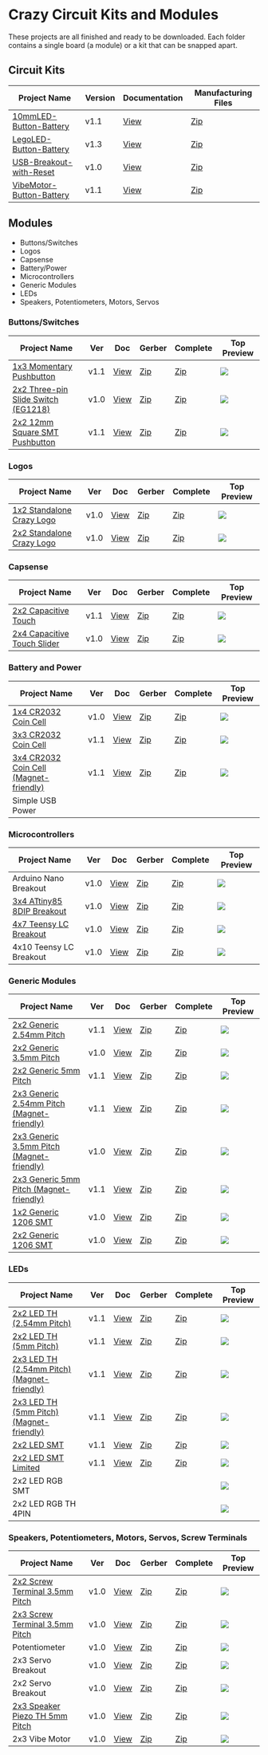 # Crazy Circuit Kits and Modules

These projects are all finished and ready to be downloaded. Each folder contains a single board (a module) or a kit that can be snapped apart. 

## Circuit Kits

|Project Name|Version|Documentation|Manufacturing Files|
|------------|-------|-------------|-------------------|
|<a href="https://github.com/wickerbox/Crazy-Circuits/tree/master/Circuit-Kits/Circuit-Kits/10mmLED-Button-Battery">10mmLED-Button-Battery</a>|v1.1|<a href="https://github.com/wickerbox/Crazy-Circuits/blob/master/Circuit-Kits/Circuit-Kits/10mmLED-Button-Battery/10mmLED-Button-Battery-v1.1.pdf">View</a>|<a href="https://github.com/wickerbox/Crazy-Circuits/raw/master/Circuit-Kits/Circuit-Kits/10mmLED-Button-Battery/10mmLED-Button-Battery-v1.1.zip">Zip</a>|
|<a href="https://github.com/wickerbox/Crazy-Circuits/tree/master/Circuit-Kits/Circuit-Kits/LegoLED-Button-Battery">LegoLED-Button-Battery</a>|v1.3|<a href="https://github.com/wickerbox/Crazy-Circuits/blob/master/Circuit-Kits/Circuit-Kits/LegoLED-Button-Battery/LegoLED-Button-Battery-v1.3.pdf">View</a>|<a href="https://github.com/wickerbox/Crazy-Circuits/raw/master/Circuit-Kits/Circuit-Kits/LegoLED-Button-Battery/LegoLED-Button-Battery-v1.3.zip">Zip</a>|
|<a href="https://github.com/wickerbox/Crazy-Circuits/tree/master/Circuit-Kits/Circuit-Kits/USB-Breakout-with-Reset">USB-Breakout-with-Reset</a>|v1.0|<a href="https://github.com/wickerbox/Crazy-Circuits/blob/master/Circuit-Kits/Circuit-Kits/USB-Breakout-with-Reset/USB-Breakout-with-Reset-v1.0.pdf">View</a>|<a href="https://github.com/wickerbox/Crazy-Circuits/raw/master/Circuit-Kits/Circuit-Kits/USB-Breakout-with-Reset/USB-Breakout-with-Reset-v1.0.zip">Zip</a>|
|<a href="https://github.com/wickerbox/Crazy-Circuits/tree/master/Circuit-Kits/Circuit-Kits/VibeMotor-Button-Battery">VibeMotor-Button-Battery</a>|v1.1|<a href="https://github.com/wickerbox/Crazy-Circuits/blob/master/Circuit-Kits/Circuit-Kits/VibeMotor-Button-Battery/VibeMotor-Button-Battery-v1.1.pdf">View</a>|<a href="https://github.com/wickerbox/Crazy-Circuits/raw/master/Circuit-Kits/Circuit-Kits/VibeMotor-Button-Battery/VibeMotor-Button-Battery-v1.1.zip">Zip</a>|

## Modules

- Buttons/Switches
- Logos
- Capsense
- Battery/Power
- Microcontrollers
- Generic Modules
- LEDs
- Speakers, Potentiometers, Motors, Servos

### Buttons/Switches 

|Project Name|Ver|Doc|Gerber|Complete|Top Preview|
|------------|---|---|------|--------|-----------|
|<a href="https://github.com/wickerbox/Crazy-Circuits/tree/master/Circuit-Kits/Modules/1x3-Button-Momentary">1x3 Momentary Pushbutton</a>|v1.1|<a href="https://github.com/wickerbox/Crazy-Circuits/blob/master/Circuit-Kits/Modules/1x3-Button-Momentary/1x3-Button-Momentary-v1.1.pdf">View</a>|<a href="https://github.com/wickerbox/Crazy-Circuits/blob/master/Circuit-Kits/Modules/1x3-Button-Momentary/gerbers/1x3-Button-Momentary-v1.1-gerbers.zip?raw=true">Zip</a>|<a href="https://github.com/wickerbox/Crazy-Circuits/blob/master/Circuit-Kits/Modules/1x3-Button-Momentary/1x3-Button-Momentary-v1.1.zip?raw=true">Zip</a>|<img src="https://github.com/wickerbox/Crazy-Circuits/blob/master/Circuit-Kits/Modules/1x3-Button-Momentary/thumb.png">|
|<a href="https://github.com/wickerbox/Crazy-Circuits/tree/master/Circuit-Kits/Modules/2x2-Switch-Slide">2x2 Three-pin Slide Switch (EG1218)</a>|v1.0|<a href="https://github.com/wickerbox/Crazy-Circuits/blob/master/Circuit-Kits/Modules/2x2-Switch-Slide/2x2-Switch-Slide-v1.0.pdf">View</a>|<a href="https://github.com/wickerbox/Crazy-Circuits/blob/master/Circuit-Kits/Modules/2x2-Switch-Slide/gerbers/2x2-Switch-Slide-v1.0-gerbers.zip?raw=true">Zip</a>|<a href="https://github.com/wickerbox/Crazy-Circuits/blob/master/Circuit-Kits/Modules/2x2-Switch-Slide/2x2-Switch-Slide-v1.0.zip?raw=true">Zip</a>|<img src="https://github.com/wickerbox/Crazy-Circuits/blob/master/Circuit-Kits/Modules/2x2-Switch-Slide/thumb.png">|
|<a href="https://github.com/wickerbox/Crazy-Circuits/tree/master/Circuit-Kits/Modules/2x2-12mm-Square-SMT-Pushbutton">2x2 12mm Square SMT Pushbutton</a>|v1.1|<a href="https://github.com/wickerbox/Crazy-Circuits/blob/master/Circuit-Kits/Modules/2x2-12mm-Square-SMT-Pushbutton/2x2-12mm-Square-SMT-Pushbutton-v1.1.pdf">View</a>|<a href="https://github.com/wickerbox/Crazy-Circuits/raw/master/Circuit-Kits/Modules/2x2-12mm-Square-SMT-Pushbutton/gerbers/2x2-12mm-Square-SMT-Pushbutton-v1.1-gerbers.zip">Zip</a>|<a href="https://github.com/wickerbox/Crazy-Circuits/blob/master/Circuit-Kits/Modules/2x2-12mm-Square-SMT-Pushbutton/2x2-12mm-Square-SMT-Pushbutton-v1.1.zip?raw=true">Zip</a>|<img src="https://github.com/wickerbox/Crazy-Circuits/blob/master/Circuit-Kits/Modules/2x2-12mm-Square-SMT-Pushbutton/thumb.png"> 

### Logos

|Project Name|Ver|Doc|Gerber|Complete|Top Preview|
|------------|---|---|------|--------|-----------|
|<a href="https://github.com/wickerbox/Crazy-Circuits/tree/master/Circuit-Kits/Modules/1x2-Logo-Crazy-Circuits">1x2 Standalone Crazy Logo</a>|v1.0|<a href="https://github.com/wickerbox/Crazy-Circuits/blob/master/Circuit-Kits/Modules/1x2-Logo-Crazy-Circuits/1x2-Logo-Crazy-Circuits-v1.0.pdf">View</a>|<a href="https://github.com/wickerbox/Crazy-Circuits/raw/master/Circuit-Kits/Modules/1x2-Logo-Crazy-Circuits/gerbers/1x2-Logo-Crazy-Circuits-v1.0-gerbers.zip">Zip</a>|<a href="https://github.com/wickerbox/Crazy-Circuits/blob/master/Circuit-Kits/Modules/1x2-Logo-Crazy-Circuits/1x2-Logo-Crazy-Circuits-v1.0.zip?raw=true">Zip</a>|<img src="https://github.com/wickerbox/Crazy-Circuits/blob/master/Circuit-Kits/Modules/1x2-Logo-Crazy-Circuits/thumb.png"> 
|<a href="https://github.com/wickerbox/Crazy-Circuits/tree/master/Circuit-Kits/Modules/2x2-Logo-Crazy-Circuits">2x2 Standalone Crazy Logo</a>|v1.0|<a href="https://github.com/wickerbox/Crazy-Circuits/blob/master/Circuit-Kits/Modules/2x2-Logo-Crazy-Circuits/2x2-Logo-Crazy-Circuits-v1.0.pdf">View</a>|<a href="https://github.com/wickerbox/Crazy-Circuits/raw/master/Circuit-Kits/Modules/2x2-Logo-Crazy-Circuits/gerbers/2x2-Logo-Crazy-Circuits-v1.0-gerbers.zip">Zip</a>|<a href="https://github.com/wickerbox/Crazy-Circuits/blob/master/Circuit-Kits/Modules/2x2-Logo-Crazy-Circuits/2x2-Logo-Crazy-Circuits-v1.0.zip?raw=true">Zip</a>|<img src="https://github.com/wickerbox/Crazy-Circuits/blob/master/Circuit-Kits/Modules/2x2-Logo-Crazy-Circuits/thumb.png">|

### Capsense

|Project Name|Ver|Doc|Gerber|Complete|Top Preview|
|------------|---|---|------|--------|-----------|
|<a href="https://github.com/wickerbox/Crazy-Circuits/tree/master/Circuit-Kits/Modules/2x2-Cap-Touch">2x2 Capacitive Touch</a>|v1.1|<a href="https://github.com/wickerbox/Crazy-Circuits/blob/master/Circuit-Kits/Modules/2x2-Cap-Touch/2x2-Cap-Touch-v1.1.pdf">View</a>|<a href="https://github.com/wickerbox/Crazy-Circuits/raw/master/Circuit-Kits/Modules/2x2-Cap-Touch/gerbers/2x2-Cap-Touch-v1.1-gerbers.zip">Zip</a>|<a href="https://github.com/wickerbox/Crazy-Circuits/blob/master/Circuit-Kits/Modules/2x2-Cap-Touch/2x2-Cap-Touch-v1.1.zip?raw=true">Zip</a>|<img src="https://github.com/wickerbox/Crazy-Circuits/blob/master/Circuit-Kits/Modules/2x2-Cap-Touch/thumb.png">|
|<a href="https://github.com/wickerbox/Crazy-Circuits/tree/master/Circuit-Kits/Modules/2x4-Cap-Touch-Slider">2x4 Capacitive Touch Slider</a>|v1.0|<a href="https://github.com/wickerbox/Crazy-Circuits/blob/master/Circuit-Kits/Modules/2x4-Cap-Touch-Slider/2x4-Cap-Touch-Slider-v1.0.pdf">View</a>|<a href="https://github.com/wickerbox/Crazy-Circuits/raw/master/Circuit-Kits/Modules/2x4-Cap-Touch-Slider/gerbers/2x4-Cap-Touch-Slider-v1.0-gerbers.zip">Zip</a>|<a href="https://github.com/wickerbox/Crazy-Circuits/blob/master/Circuit-Kits/Modules/2x4-Cap-Touch-Slider/2x4-Cap-Touch-Slider-v1.0.zip?raw=true">Zip</a>|<img src="https://github.com/wickerbox/Crazy-Circuits/blob/master/Circuit-Kits/Modules/2x4-Cap-Touch-Slider/thumb.png">|

### Battery and Power 

|Project Name|Ver|Doc|Gerber|Complete|Top Preview|
|------------|---|---|------|--------|-----------|
|<a href="https://github.com/wickerbox/Crazy-Circuits/tree/master/Circuit-Kits/Modules/1x4-CR2032">1x4 CR2032 Coin Cell</a>|v1.0|<a href="https://github.com/wickerbox/Crazy-Circuits/blob/master/Circuit-Kits/Modules/1x4-CR2032/1x4-CR2032-v1.0.pdf">View</a>|<a href="https://github.com/wickerbox/Crazy-Circuits/blob/master/Circuit-Kits/Modules/1x4-CR2032/1x4-CR2032-v1.0-gerbers.zip?raw=true">Zip</a>|<a href="https://github.com/wickerbox/Crazy-Circuits/blob/master/Circuit-Kits/Modules/1x4-CR2032/1x4-CR2032-v1.0.zip?raw=true">Zip</a>|<img src="https://github.com/wickerbox/Crazy-Circuits/blob/master/Circuit-Kits/Modules/1x4-CR2032/thumb.png?raw=true">|
|<a href="https://github.com/wickerbox/Crazy-Circuits/tree/master/Circuit-Kits/Modules/3x3-CR2032-Coin-Cell">3x3 CR2032 Coin Cell</a>|v1.1|<a href="https://github.com/wickerbox/Crazy-Circuits/blob/master/Circuit-Kits/Modules/3x3-CR2032-Coin-Cell/3x3-CR2032-Coin-Cell-v1.1.pdf">View</a>|<a href="https://github.com/wickerbox/Crazy-Circuits/blob/master/Circuit-Kits/Modules/3x3-CR2032-Coin-Cell/3x3-CR2032-Coin-Cell-v1.1-gerbers.zip?raw=true">Zip</a>|<a href="https://github.com/wickerbox/Crazy-Circuits/blob/master/Circuit-Kits/Modules/3x3-CR2032-Coin-Cell/3x3-CR2032-Coin-Cell-v1.1.zip?raw=true">Zip</a>|<img src="https://github.com/wickerbox/Crazy-Circuits/blob/master/Circuit-Kits/Modules/3x3-CR2032-Coin-Cell/thumb.png?raw=true">|
|<a href="https://github.com/wickerbox/Crazy-Circuits/tree/master/Circuit-Kits/Modules/3x4-CR2032-Coin-Cell-Magnet">3x4 CR2032 Coin Cell (Magnet-friendly)</a>|v1.1|<a href="https://github.com/wickerbox/Crazy-Circuits/blob/master/Circuit-Kits/Modules/3x4-CR2032-Coin-Cell-Magnet/3x4-CR2032-Coin-Cell-Magnet-v1.1.pdf">View</a>|<a href="https://github.com/wickerbox/Crazy-Circuits/raw/master/Circuit-Kits/Modules/3x4-CR2032-Coin-Cell-Magnet/gerbers/3x4-CR2032-Coin-Cell-Magnet-v1.1-gerbers.zip">Zip</a>|<a href="https://github.com/wickerbox/Crazy-Circuits/blob/master/Circuit-Kits/Modules/3x4-CR2032-Coin-Cell-Magnet/3x4-CR2032-Coin-Cell-Magnet-v1.1.zip?raw=true">Zip</a>|<img src="https://github.com/wickerbox/Crazy-Circuits/blob/master/Circuit-Kits/Modules/3x4-CR2032-Coin-Cell-Magnet/thumb.png?raw=true">|
|Simple USB Power||||||<img src="https://github.com/wickerbox/Crazy-Circuits/blob/master/Circuit-Kits/test.png">|

### Microcontrollers

|Project Name|Ver|Doc|Gerber|Complete|Top Preview|
|------------|---|---|------|--------|-----------|
|Arduino Nano Breakout|v1.0|<a href="">View</a>|<a href="">Zip</a>|<a href="">Zip</a>|<img src="thumb.png">|
|<a href="https://github.com/wickerbox/Crazy-Circuits/tree/master/Circuit-Kits/Modules/3x4-ATtiny85-8DIP-Breakout">3x4 ATtiny85 8DIP Breakout</a>|v1.0|<a href="https://github.com/wickerbox/Crazy-Circuits/blob/master/Circuit-Kits/Modules/3x4-ATtiny85-8DIP-Breakout/3x4-ATtiny85-8DIP-Breakout-v1.0.pdf">View</a>|<a href="https://github.com/wickerbox/Crazy-Circuits/blob/master/Circuit-Kits/Modules/3x4-ATtiny85-8DIP-Breakout/3x4-ATtiny85-8DIP-Breakout-v1.0-gerbers.zip?raw=true">Zip</a>|<a href="https://github.com/wickerbox/Crazy-Circuits/blob/master/Circuit-Kits/Modules/3x4-ATtiny85-8DIP-Breakout/3x4-ATtiny85-8DIP-Breakout-v1.0.zip?raw=true">Zip</a>|<img src="https://github.com/wickerbox/Crazy-Circuits/blob/master/Circuit-Kits/Modules/3x4-ATtiny85-8DIP-Breakout/thumb.png?raw=true">|
|<a href="https://github.com/wickerbox/Crazy-Circuits/tree/master/Circuit-Kits/Modules/4x7-Teensy-Breakout">4x7 Teensy LC Breakout</a>|v1.0|<a href="https://github.com/wickerbox/Crazy-Circuits/blob/master/Circuit-Kits/Modules/4x7-Teensy-Breakout/4x7-Teensy-Breakout-v1.0.pdf">View</a>|<a href="https://github.com/wickerbox/Crazy-Circuits/blob/master/Circuit-Kits/Modules/4x7-Teensy-Breakout/4x7-Teensy-Breakout-v1.0-gerbers.zip?raw=true">Zip</a>|<a href="https://github.com/wickerbox/Crazy-Circuits/blob/master/Circuit-Kits/Modules/4x7-Teensy-Breakout/4x7-Teensy-Breakout-v1.0.zip?raw=true">Zip</a>|<img src="https://github.com/wickerbox/Crazy-Circuits/blob/master/Circuit-Kits/Modules/4x7-Teensy-Breakout/thumb.png?raw=true">|
|4x10 Teensy LC Breakout|v1.0|<a href="">View</a>|<a href="">Zip</a>|<a href="">Zip</a>|<img src="https://github.com/wickerbox/Crazy-Circuits/blob/master/Circuit-Kits/test.png">|

### Generic Modules 

|Project Name|Ver|Doc|Gerber|Complete|Top Preview|
|------------|---|---|------|--------|-----------|
|<a href="https://github.com/wickerbox/Crazy-Circuits/tree/master/Circuit-Kits/Modules/2x2-Generic-2.54mm-Pitch">2x2 Generic 2.54mm Pitch</a>|v1.1|<a href="https://github.com/wickerbox/Crazy-Circuits/blob/master/Circuit-Kits/Modules/2x2-Generic-2.54mm-Pitch/2x2-Generic-2.54mm-Pitch-v1.1.pdf">View</a>|<a href="https://github.com/wickerbox/Crazy-Circuits/blob/master/Circuit-Kits/Modules/2x2-Generic-2.54mm-Pitch/gerbers/2x2-Generic-2.54mm-Pitch-v1.1-gerbers.zip">Zip</a>|<a href="https://github.com/wickerbox/Crazy-Circuits/blob/master/Circuit-Kits/Modules/2x2-Generic-2.54mm-Pitch/2x2-Generic-2.54mm-Pitch-v1.1.zip?raw=true">Zip</a>|<img src="https://github.com/wickerbox/Crazy-Circuits/blob/master/Circuit-Kits/Modules/2x2-Generic-2.54mm-Pitch/thumb.png">|
|<a href="https://github.com/wickerbox/Crazy-Circuits/tree/master/Circuit-Kits/Modules/2x2-Generic-3.5mm-Pitch">2x2 Generic 3.5mm Pitch</a>|v1.0|<a href="https://github.com/wickerbox/Crazy-Circuits/blob/master/Circuit-Kits/Modules/2x2-Generic-3.5mm-Pitch/2x2-Generic-3.5mm-Pitch-v1.0.pdf">View</a>|<a href="https://github.com/wickerbox/Crazy-Circuits/raw/master/Circuit-Kits/Modules/2x2-Generic-3.5mm-Pitch/gerbers/2x2-Generic-3.5mm-Pitch-v1.0-gerbers.zip">Zip</a>|<a href="https://github.com/wickerbox/Crazy-Circuits/blob/master/Circuit-Kits/Modules/2x2-Generic-3.5mm-Pitch/2x2-Generic-3.5mm-Pitch-v1.0.zip?raw=true">Zip</a>|<img src="https://github.com/wickerbox/Crazy-Circuits/blob/master/Circuit-Kits/Modules/2x2-Generic-3.5mm-Pitch/thumb.png">|
|<a href="https://github.com/wickerbox/Crazy-Circuits/tree/master/Circuit-Kits/Modules/2x2-Generic-5mm-Pitch">2x2 Generic 5mm Pitch</a>|v1.1|<a href="https://github.com/wickerbox/Crazy-Circuits/blob/master/Circuit-Kits/Modules/2x2-Generic-5mm-Pitch/2x2-Generic-5mm-Pitch-v1.1.pdf">View</a>|<a href="https://github.com/wickerbox/Crazy-Circuits/blob/master/Circuit-Kits/Modules/2x2-Generic-5mm-Pitch/gerbers/2x2-Generic-5mm-Pitch-v1.1-gerbers.zip">Zip</a>|<a href="https://github.com/wickerbox/Crazy-Circuits/blob/master/Circuit-Kits/Modules/2x2-Generic-5mm-Pitch/2x2-Generic-5mm-Pitch-v1.1.zip?raw=true">Zip</a>|<img src="https://github.com/wickerbox/Crazy-Circuits/blob/master/Circuit-Kits/Modules/2x2-Generic-5mm-Pitch/thumb.png">|
|<a href="https://github.com/wickerbox/Crazy-Circuits/tree/master/Circuit-Kits/Modules/2x3-Generic-2.54mm-Pitch-Magnet">2x3 Generic 2.54mm Pitch (Magnet-friendly)</a>|v1.1|<a href="https://github.com/wickerbox/Crazy-Circuits/blob/master/Circuit-Kits/Modules/2x3-Generic-2.54mm-Pitch-Magnet/2x3-Generic-2.54mm-Pitch-Magnet-v1.1.pdf">View</a>|<a href="https://github.com/wickerbox/Crazy-Circuits/blob/master/Circuit-Kits/Modules/2x3-Generic-2.54mm-Pitch-Magnet/gerbers/2x3-Generic-2.54mm-Pitch-Magnet-v1.1-gerbers.zip">Zip</a>|<a href="https://github.com/wickerbox/Crazy-Circuits/blob/master/Circuit-Kits/Modules/2x3-Generic-2.54mm-Pitch-Magnet/2x3-Generic-2.54mm-Pitch-Magnet-v1.1.zip?raw=true">Zip</a>|<img src="https://github.com/wickerbox/Crazy-Circuits/blob/master/Circuit-Kits/Modules/2x3-Generic-2.54mm-Pitch-Magnet/thumb.png">|
|<a href="https://github.com/wickerbox/Crazy-Circuits/tree/master/Circuit-Kits/Modules/2x3-Generic-3.5mm-Pitch-Magnet">2x3 Generic 3.5mm Pitch (Magnet-friendly)</a>|v1.0|<a href="https://github.com/wickerbox/Crazy-Circuits/blob/master/Circuit-Kits/Modules/2x3-Generic-3.5mm-Pitch-Magnet/2x3-Generic-3.5mm-Pitch-Magnet-v1.0.pdf">View</a>|<a href="https://github.com/wickerbox/Crazy-Circuits/raw/master/Circuit-Kits/Modules/2x3-Generic-3.5mm-Pitch-Magnet/gerbers/2x3-Generic-3.5mm-Pitch-Magnet-v1.0-gerbers.zip">Zip</a>|<a href="https://github.com/wickerbox/Crazy-Circuits/blob/master/Circuit-Kits/Modules/2x3-Generic-3.5mm-Pitch-Magnet/2x3-Generic-3.5mm-Pitch-Magnet-v1.0.zip?raw=true">Zip</a>|<img src="https://github.com/wickerbox/Crazy-Circuits/blob/master/Circuit-Kits/Modules/2x3-Generic-3.5mm-Pitch-Magnet/thumb.png">|
|<a href="https://github.com/wickerbox/Crazy-Circuits/tree/master/Circuit-Kits/Modules/2x3-Generic-5mm-Pitch-Magnet">2x3 Generic 5mm Pitch (Magnet-friendly)</a>|v1.1|<a href="https://github.com/wickerbox/Crazy-Circuits/blob/master/Circuit-Kits/Modules/2x3-Generic-5mm-Pitch-Magnet/2x3-Generic-5mm-Pitch-Magnet-v1.1.pdf">View</a>|<a href="https://github.com/wickerbox/Crazy-Circuits/blob/master/Circuit-Kits/Modules/2x3-Generic-5mm-Pitch-Magnet/gerbers/2x3-Generic-5mm-Pitch-Magnet-v1.1-gerbers.zip">Zip</a>|<a href="https://github.com/wickerbox/Crazy-Circuits/blob/master/Circuit-Kits/Modules/2x3-Generic-5mm-Pitch-Magnet/2x3-Generic-5mm-Pitch-Magnet-v1.1.zip?raw=true">Zip</a>|<img src="https://github.com/wickerbox/Crazy-Circuits/blob/master/Circuit-Kits/Modules/2x3-Generic-5mm-Pitch-Magnet/thumb.png">|
|<a href="https://github.com/wickerbox/Crazy-Circuits/tree/master/Circuit-Kits/Modules/1x2-Generic-1206-SMT">1x2 Generic 1206 SMT</a>|v1.0|<a href="https://github.com/wickerbox/Crazy-Circuits/blob/master/Circuit-Kits/Modules/1x2-Generic-1206-SMT/1x2-Generic-1206-SMT-v1.0.pdf">View</a>|<a href="https://github.com/wickerbox/Crazy-Circuits/blob/master/Circuit-Kits/Modules/1x2-Generic-1206-SMT/gerbers/1x2-Generic-1206-SMT-v1.0-gerbers.zip">Zip</a>|<a href="https://github.com/wickerbox/Crazy-Circuits/blob/master/Circuit-Kits/Modules/1x2-Generic-1206-SMT/1x2-Generic-1206-SMT-v1.0.zip?raw=true">Zip</a>|<img src="https://github.com/wickerbox/Crazy-Circuits/blob/master/Circuit-Kits/Modules/1x2-Generic-1206-SMT/thumb.png">|
|<a href="https://github.com/wickerbox/Crazy-Circuits/tree/master/Circuit-Kits/Modules/2x2-Generic-1206-SMT">2x2 Generic 1206 SMT</a>|v1.0|<a href="https://github.com/wickerbox/Crazy-Circuits/blob/master/Circuit-Kits/Modules/2x2-Generic-1206-SMT/2x2-Generic-1206-SMT-v1.0.pdf">View</a>|<a href="https://github.com/wickerbox/Crazy-Circuits/blob/master/Circuit-Kits/Modules/2x2-Generic-1206-SMT/gerbers/2x2-Generic-1206-SMT-v1.0-gerbers.zip">Zip</a>|<a href="https://github.com/wickerbox/Crazy-Circuits/blob/master/Circuit-Kits/Modules/2x2-Generic-1206-SMT/2x2-Generic-1206-SMT-v1.0.zip?raw=true">Zip</a>|<img src="https://github.com/wickerbox/Crazy-Circuits/blob/master/Circuit-Kits/Modules/2x2-Generic-1206-SMT/thumb.png">|

### LEDs

|Project Name|Ver|Doc|Gerber|Complete|Top Preview|
|------------|---|---|------|--------|-----------|
|<a href="https://github.com/wickerbox/Crazy-Circuits/tree/master/Circuit-Kits/Modules/2x2-LED-TH-2.54mm-Pitch">2x2 LED TH (2.54mm Pitch)</a>|v1.1|<a href="https://github.com/wickerbox/Crazy-Circuits/blob/master/Circuit-Kits/Modules/2x2-LED-TH-2.54mm-Pitch/2x2-LED-TH-2.54mm-Pitch-v1.1.pdf">View</a>|<a href="https://github.com/wickerbox/Crazy-Circuits/raw/master/Circuit-Kits/Modules/2x2-LED-TH-2.54mm-Pitch/gerbers/2x2-LED-TH-2.54mm-Pitch-v1.1-gerbers.zip">Zip</a>|<a href="https://github.com/wickerbox/Crazy-Circuits/raw/master/Circuit-Kits/Modules/2x2-LED-TH-2.54mm-Pitch/2x2-LED-TH-2.54mm-Pitch-v1.1.zip">Zip</a>|<img src="https://github.com/wickerbox/Crazy-Circuits/blob/master/Circuit-Kits/Modules/2x2-LED-TH-2.54mm-Pitch/thumb.png">|
|<a href="https://github.com/wickerbox/Crazy-Circuits/tree/master/Circuit-Kits/Modules/2x2-LED-TH-5mm-Pitch">2x2 LED TH (5mm Pitch)</a>|v1.1|<a href="https://github.com/wickerbox/Crazy-Circuits/blob/master/Circuit-Kits/Modules/2x2-LED-TH-5mm-Pitch/2x2-LED-TH-5mm-Pitch-v1.1.pdf">View</a>|<a href="https://github.com/wickerbox/Crazy-Circuits/raw/master/Circuit-Kits/Modules/2x2-LED-TH-5mm-Pitch/gerbers/2x2-LED-TH-5mm-Pitch-v1.1-gerbers.zip">Zip</a>|<a href="https://github.com/wickerbox/Crazy-Circuits/raw/master/Circuit-Kits/Modules/2x2-LED-TH-5mm-Pitch/2x2-LED-TH-5mm-Pitch-v1.1.zip">Zip</a>|<img src="https://github.com/wickerbox/Crazy-Circuits/blob/master/Circuit-Kits/Modules/2x2-LED-TH-5mm-Pitch/thumb.png">|
|<a href="https://github.com/wickerbox/Crazy-Circuits/tree/master/Circuit-Kits/Modules/2x3-LED-TH-2.54mm-Pitch-Magnet">2x3 LED TH (2.54mm Pitch) (Magnet-friendly)</a>|v1.1|<a href="https://github.com/wickerbox/Crazy-Circuits/blob/master/Circuit-Kits/Modules/2x3-LED-TH-2.54mm-Pitch-Magnet/2x3-LED-TH-2.54mm-Pitch-Magnet-v1.1.pdf">View</a>|<a href="https://github.com/wickerbox/Crazy-Circuits/raw/master/Circuit-Kits/Modules/2x3-LED-TH-2.54mm-Pitch-Magnet/gerbers/2x3-LED-TH-2.54mm-Pitch-Magnet-v1.1-gerbers.zip">Zip</a>|<a href="https://github.com/wickerbox/Crazy-Circuits/raw/master/Circuit-Kits/Modules/2x3-LED-TH-2.54mm-Pitch-Magnet/2x3-LED-TH-2.54mm-Pitch-Magnet-v1.1.zip">Zip</a>|<img src="https://github.com/wickerbox/Crazy-Circuits/blob/master/Circuit-Kits/Modules/2x3-LED-TH-2.54mm-Pitch-Magnet/thumb.png">|
|<a href="https://github.com/wickerbox/Crazy-Circuits/tree/master/Circuit-Kits/Modules/2x3-LED-TH-5mm-Pitch-Magnet">2x3 LED TH (5mm Pitch) (Magnet-friendly)</a>|v1.1|<a href="https://github.com/wickerbox/Crazy-Circuits/blob/master/Circuit-Kits/Modules/2x3-LED-TH-5mm-Pitch-Magnet/2x3-LED-TH-5mm-Pitch-Magnet-v1.1.pdf">View</a>|<a href="https://github.com/wickerbox/Crazy-Circuits/raw/master/Circuit-Kits/Modules/2x3-LED-TH-5mm-Pitch-Magnet/gerbers/2x3-LED-TH-5mm-Pitch-Magnet-v1.1-gerbers.zip">Zip</a>|<a href="https://github.com/wickerbox/Crazy-Circuits/raw/master/Circuit-Kits/Modules/2x3-LED-TH-5mm-Pitch-Magnet/2x3-LED-TH-5mm-Pitch-Magnet-v1.1.zip">Zip</a>|<img src="https://github.com/wickerbox/Crazy-Circuits/blob/master/Circuit-Kits/Modules/2x3-LED-TH-5mm-Pitch-Magnet/thumb.png">|
|<a href="https://github.com/wickerbox/Crazy-Circuits/tree/master/Circuit-Kits/Modules/2x2-LED-SMT">2x2 LED SMT</a>|v1.1|<a href="https://github.com/wickerbox/Crazy-Circuits/blob/master/Circuit-Kits/Modules/2x2-LED-SMT/2x2-LED-SMT-v1.1.pdf">View</a>|<a href="https://github.com/wickerbox/Crazy-Circuits/raw/master/Circuit-Kits/Modules/2x2-LED-SMT/gerbers/2x2-LED-SMT-v1.1-gerbers.zip">Zip</a>|<a href="https://github.com/wickerbox/Crazy-Circuits/raw/master/Circuit-Kits/Modules/2x2-LED-SMT/2x2-LED-SMT-v1.1.zip">Zip</a>|<img src="https://github.com/wickerbox/Crazy-Circuits/blob/master/Circuit-Kits/Modules/2x2-LED-SMT/thumb.png">|
|<a href="https://github.com/wickerbox/Crazy-Circuits/tree/master/Circuit-Kits/Modules/2x2-LED-SMT-LIMITED">2x2 LED SMT Limited</a>|v1.1|<a href="https://github.com/wickerbox/Crazy-Circuits/blob/master/Circuit-Kits/Modules/2x2-LED-SMT-LIMITED/2x2-LED-SMT-LIMITED-v1.1.pdf">View</a>|<a href="https://github.com/wickerbox/Crazy-Circuits/raw/master/Circuit-Kits/Modules/2x2-LED-SMT-LIMITED/gerbers/2x2-LED-SMT-LIMITED-v1.1-gerbers.zip">Zip</a>|<a href="https://github.com/wickerbox/Crazy-Circuits/raw/master/Circuit-Kits/Modules/2x2-LED-SMT-LIMITED/2x2-LED-SMT-LIMITED-v1.1.zip">Zip</a>|<img src="https://github.com/wickerbox/Crazy-Circuits/blob/master/Circuit-Kits/Modules/2x2-LED-SMT-LIMITED/thumb.png">|
|2x2 LED RGB SMT|||||<img src="https://github.com/wickerbox/Crazy-Circuits/blob/master/Circuit-Kits/test.png">|
|2x2 LED RGB TH 4PIN|||||<img src="https://github.com/wickerbox/Crazy-Circuits/blob/master/Circuit-Kits/test.png">|

### Speakers, Potentiometers, Motors, Servos, Screw Terminals

|Project Name|Ver|Doc|Gerber|Complete|Top Preview|
|------------|---|---|------|--------|-----------|
|<a href="https://github.com/wickerbox/Crazy-Circuits/tree/master/Circuit-Kits/Modules/2x2-Screw-Terminal-3.5mm-Pitch">2x2 Screw Terminal 3.5mm Pitch</a>|v1.0|<a href="https://github.com/wickerbox/Crazy-Circuits/blob/master/Circuit-Kits/Modules/2x2-Screw-Terminal-3.5mm-Pitch/2x2-Screw-Terminal-3.5mm-Pitch-v1.0.pdf">View</a>|<a href="https://github.com/wickerbox/Crazy-Circuits/raw/master/Circuit-Kits/Modules/2x2-Screw-Terminal-3.5mm-Pitch/gerbers/2x2-Screw-Terminal-3.5mm-Pitch-v1.0-gerbers.zip">Zip</a>|<a href="https://github.com/wickerbox/Crazy-Circuits/raw/master/Circuit-Kits/Modules/2x2-Screw-Terminal-3.5mm-Pitch/2x2-Screw-Terminal-3.5mm-Pitch-v1.0.zip">Zip</a>|<img src="https://github.com/wickerbox/Crazy-Circuits/blob/master/Circuit-Kits/Modules/2x2-Screw-Terminal-3.5mm-Pitch/thumb.png">|
|<a href="https://github.com/wickerbox/Crazy-Circuits/tree/master/Circuit-Kits/Modules/2x3-Screw-Terminal-3.5mm-Pitch">2x3 Screw Terminal 3.5mm Pitch</a>|v1.0|<a href="https://github.com/wickerbox/Crazy-Circuits/blob/master/Circuit-Kits/Modules/2x3-Screw-Terminal-3.5mm-Pitch/2x3-Screw-Terminal-3.5mm-Pitch-v1.0.pdf">View</a>|<a href="https://github.com/wickerbox/Crazy-Circuits/raw/master/Circuit-Kits/Modules/2x3-Screw-Terminal-3.5mm-Pitch/gerbers/2x3-Screw-Terminal-3.5mm-Pitch-v1.0-gerbers.zip">Zip</a>|<a href="https://github.com/wickerbox/Crazy-Circuits/raw/master/Circuit-Kits/Modules/2x3-Screw-Terminal-3.5mm-Pitch/2x3-Screw-Terminal-3.5mm-Pitch-v1.0.zip">Zip</a>|<img src="https://github.com/wickerbox/Crazy-Circuits/blob/master/Circuit-Kits/Modules/2x3-Screw-Terminal-3.5mm-Pitch/thumb.png">|
|Potentiometer|v1.0|<a href="">View</a>|<a href="">Zip</a>|<a href="">Zip</a>|<img src="thumb.png">|
|2x3 Servo Breakout|v1.0|<a href="">View</a>|<a href="">Zip</a>|<a href="">Zip</a>|<img src="thumb.png">|
|2x2 Servo Breakout|v1.0|<a href="">View</a>|<a href="">Zip</a>|<a href="">Zip</a>|<img src="thumb.png">|
|<a href="https://github.com/wickerbox/Crazy-Circuits/tree/master/Circuit-Kits/Modules/2x3-Speaker-TH-5mm-Pitch">2x3 Speaker Piezo TH 5mm Pitch</a>|v1.0|<a href="https://github.com/wickerbox/Crazy-Circuits/blob/master/Circuit-Kits/Modules/2x3-Speaker-TH-5mm-Pitch/2x3-Speaker-TH-5mm-Pitch-v1.0.pdf">View</a>|<a href="https://github.com/wickerbox/Crazy-Circuits/raw/master/Circuit-Kits/Modules/2x3-Speaker-TH-5mm-Pitch/gerbers/2x3-Speaker-TH-5mm-Pitch-v1.0-gerbers.zip">Zip</a>|<a href="https://github.com/wickerbox/Crazy-Circuits/raw/master/Circuit-Kits/Modules/2x3-Speaker-TH-5mm-Pitch/2x3-Speaker-TH-5mm-Pitch-v1.0.zip">Zip</a>|<img src="https://github.com/wickerbox/Crazy-Circuits/blob/master/Circuit-Kits/Modules/2x3-Speaker-TH-5mm-Pitch/thumb.png">|
|2x3 Vibe Motor|v1.0|<a href="">View</a>|<a href="">Zip</a>|<a href="">Zip</a>|<img src="thumb.png">|

